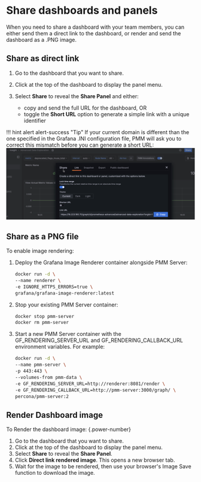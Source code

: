 # Share dashboards and panels

When you need to share a dashboard with your team members, you can either send them a direct link to the dashboard, or render and send the dashboard as a .PNG image.

## Share as direct link

1. Go to the dashboard that you want to share.
2. Click at the top of the dashboard to display the panel menu.
3. Select **Share** to reveal the **Share Panel** and either:  

    - copy and send the full URL for the dashboard, OR
    - toggle the **Short URL** option to generate a simple link with a unique identifier

!!! hint alert alert-success "Tip"
       If your current domain is different than the one specified in the Grafana .INI configuration file, PMM will ask you to correct this mismatch before you can generate a short URL:
    ![!image](../_images/PMM_Common_Panel_Menu_Share.png)

## Share as a PNG file

To enable image rendering:

1. Deploy the Grafana Image Renderer container alongside PMM Server:

   ```sh
   docker run -d \
   --name renderer \
   -e IGNORE_HTTPS_ERRORS=true \
   grafana/grafana-image-renderer:latest
   ```

2. Stop your existing PMM Server container:

   ```sh 
   docker stop pmm-server
   docker rm pmm-server
   ```

3. Start a new PMM Server container with the GF_RENDERING_SERVER_URL and GF_RENDERING_CALLBACK_URL environment variables. For example:

   ```sh
   docker run -d \
   --name pmm-server \
   -p 443:443 \
   --volumes-from pmm-data \   
   -e GF_RENDERING_SERVER_URL=http://renderer:8081/render \
   -e GF_RENDERING_CALLBACK_URL=http://pmm-server:3000/graph/ \
   percona/pmm-server:2
   ```

## Render Dashboard image

To Render the dashboard image:
{.power-number}

1. Go to the dashboard that you want to share.
2. Click at the top of the dashboard to display the panel menu.
3. Select **Share** to reveal the **Share Panel**.
4. Click **Direct link rendered image**. This opens a new browser tab.
5. Wait for the image to be rendered, then use your browser's Image Save function to download the image.    
